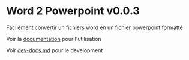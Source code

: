 # Word 2 Powerpoint v0.0.3

Facilement convertir un fichiers word en un fichier powerpoint formatté


Voir la [documentation](docs.md) pour l'utilisation

Voir [dev-docs.md](dev-docs.md) pour le development
